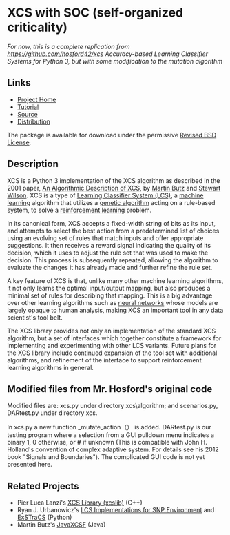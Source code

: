 # XCS with SOC (self-organized criticality)

*For now, this is a complete replication from https://github.com/hosford42/xcs Accuracy-based Learning Classifier Systems for Python 3, but with some modification to the mutation algorithm*

## Links
* [Project Home](http://hosford42.github.io/xcs/)
* [Tutorial](https://pythonhosted.org/xcs/)
* [Source](https://github.com/hosford42/xcs)
* [Distribution](https://pypi.python.org/pypi/xcs)

The package is available for download under the permissive [Revised BSD License](https://github.com/hosford42/xcs/blob/master/LICENSE).

## Description
XCS is a Python 3 implementation of the XCS algorithm as described in the 2001 paper, [An Algorithmic Description of XCS](http://link.springer.com/chapter/10.1007/3-540-44640-0_15), by 
[Martin Butz](http://www.uni-tuebingen.de/fakultaeten/mathematisch-naturwissenschaftliche-fakultaet/fachbereiche/informatik/lehrstuehle/cognitive-modeling/staff/staff/martin-v-butz.html) and [Stewart Wilson](http://prediction-dynamics.com/). XCS is a type of [Learning Classifier System (LCS)](http://en.wikipedia.org/wiki/Learning_classifier_system), a [machine learning](http://en.wikipedia.org/wiki/Machine_learning) algorithm that utilizes a [genetic algorithm](http://en.wikipedia.org/wiki/Genetic_algorithm) acting on a rule-based system, to solve a [reinforcement learning](http://en.wikipedia.org/wiki/Reinforcement_learning) problem.

In its canonical form, XCS accepts a fixed-width string of bits as its input, and attempts to select the best action from a predetermined list of choices using an evolving set of rules that match inputs and offer appropriate suggestions. It then receives a reward signal indicating the quality of its decision, which it uses to adjust the rule set that was used to make the decision. This process is subsequently repeated, allowing the algorithm to evaluate the changes it has already made and further refine the rule set.

A key feature of XCS is that, unlike many other machine learning algorithms, it not only learns the optimal input/output mapping, but also produces a minimal set of rules for describing that mapping. This is a big advantage over other learning algorithms such as [neural networks](http://en.wikipedia.org/wiki/Artificial_neural_network) whose models are largely opaque to human analysis, making XCS an important tool in any data scientist's tool belt.

The XCS library provides not only an implementation of the standard XCS algorithm, but a set of interfaces which together constitute a framework for implementing and experimenting with other LCS variants. Future plans for the XCS library include continued expansion of the tool set with additional algorithms, and refinement of the interface to support reinforcement learning algorithms in general.

## Modified files from Mr. Hosford's original code
Modified files are: xcs.py under directory xcs\algorithm; and scenarios.py, DARtest.py under directory xcs.

In xcs.py a new function _mutate_action（） is added. 
DARtest.py is our testing program where a selection from a GUI pulldown menu indicates a binary 1, 0 otherwise, or # if unknown (This is compatible with John H. Holland's convention of complex adaptive system.  For details see his 2012 book "Signals and Boundaries").
The complicated GUI code is not yet presented here.

## Related Projects
* Pier Luca Lanzi's [XCS Library (xcslib)](http://xcslib.sourceforge.net/) (C++)
* Ryan J. Urbanowicz's [LCS Implementations for SNP Environment](http://gbml.org/2010/03/24/python-lcs-implementations-xcs-ucs-mcs-for-snp-environment/) and [ExSTraCS](http://www.sourceforge.net/projects/exstracs/) (Python)
* Martin Butz's [JavaXCSF](http://www.cm.inf.uni-tuebingen.de/Code) (Java)
